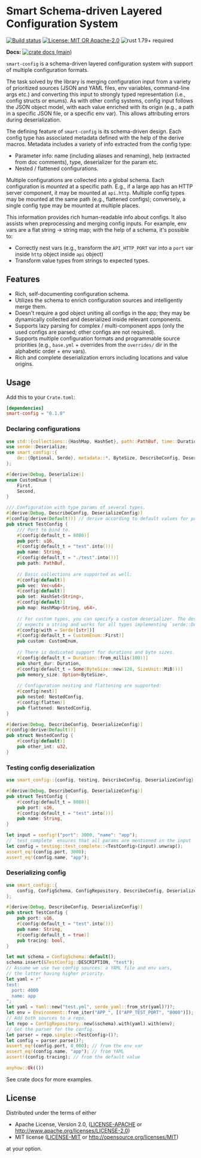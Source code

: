 # Smart Schema-driven Layered Configuration System

[![Build status](https://github.com/matter-labs/smart-config/actions/workflows/ci.yml/badge.svg)](https://github.com/matter-labs/smart-config/actions/workflows/ci.yml)
[![License: MIT OR Apache-2.0](https://img.shields.io/badge/License-MIT%2FApache--2.0-blue)](https://github.com/matter-labs/smart-config#license)
![rust 1.79+ required](https://img.shields.io/badge/rust-1.79+-blue.svg?label=Required%20Rust)

**Docs:**
[![crate docs (main)](https://img.shields.io/badge/main-yellow.svg?label=docs)](https://matter-labs.github.io/smart-config/smart_config/)

`smart-config` is a schema-driven layered configuration system with support of multiple configuration formats.

The task solved by the library is merging configuration input from a variety of prioritized sources
(JSON and YAML files, env variables, command-line args etc.) and converting this input to strongly typed
representation (i.e., config structs or enums). As with other config systems, config input follows the JSON object model,
with each value enriched with its origin (e.g., a path in a specific JSON file,
or a specific env var). This allows attributing errors during deserialization.

The defining feature of `smart-config` is its schema-driven design. Each config type has associated metadata
defined with the help of the derive macros.
Metadata includes a variety of info extracted from the config type:

- Parameter info: name (including aliases and renaming), help (extracted from doc comments),
  type, deserializer for the param etc.
- Nested / flattened configurations.

Multiple configurations are collected into a global schema. Each configuration is *mounted* at a specific path.
E.g., if a large app has an HTTP server component, it may be mounted at `api.http`. Multiple config types may be mounted
at the same path (e.g., flattened configs); conversely, a single config type may be mounted at multiple places.

This information provides rich human-readable info about configs. It also assists when preprocessing and merging config inputs.
For example, env vars are a flat string -> string map; with the help of a schema, it's possible to:

- Correctly nest vars (e.g., transform the `API_HTTP_PORT` var into a `port` var inside `http` object inside `api` object)
- Transform value types from strings to expected types.

## Features

- Rich, self-documenting configuration schema.
- Utilizes the schema to enrich configuration sources and intelligently merge them.
- Doesn't require a god object uniting all configs in the app; they may be dynamically collected and deserialized
  inside relevant components.
- Supports lazy parsing for complex / multi-component apps (only the used configs are parsed; other configs are not required).
- Supports multiple configuration formats and programmable source priorities (e.g., `base.yml` + overrides from the
  `overrides/` dir in the alphabetic order + env vars).
- Rich and complete deserialization errors including locations and value origins.

## Usage

Add this to your `Crate.toml`:

```toml
[dependencies]
smart-config = "0.1.0"
```

### Declaring configurations

```rust
use std::{collections::{HashMap, HashSet}, path::PathBuf, time::Duration};
use serde::Deserialize;
use smart_config::{
    de::{Optional, Serde}, metadata::*, ByteSize, DescribeConfig, DeserializeConfig,
};

#[derive(Debug, Deserialize)]
enum CustomEnum {
    First,
    Second,
}

/// Configuration with type params of several types.
#[derive(Debug, DescribeConfig, DeserializeConfig)]
#[config(derive(Default))] // derive according to default values for params
pub struct TestConfig {
    /// Port to bind to.
    #[config(default_t = 8080)]
    pub port: u16,
    #[config(default_t = "test".into())]
    pub name: String,
    #[config(default_t = "./test".into())]
    pub path: PathBuf,
    
    // Basic collections are supported as well:
    #[config(default)]
    pub vec: Vec<u64>,
    #[config(default)]
    pub set: HashSet<String>,
    #[config(default)]
    pub map: HashMap<String, u64>,
    
    // For custom types, you can specify a custom deserializer. The deserializer below
    // expects a string and works for all types implementing `serde::Deserialize`.
    #[config(with = Serde![str])]
    #[config(default_t = CustomEnum::First)]
    pub custom: CustomEnum,
    
    // There is dedicated support for durations and byte sizes.
    #[config(default_t = Duration::from_millis(100))]
    pub short_dur: Duration,
    #[config(default_t = Some(ByteSize::new(128, SizeUnit::MiB)))]
    pub memory_size: Option<ByteSize>,
  
    // Configuration nesting and flattening are supported:
    #[config(nest)]
    pub nested: NestedConfig,
    #[config(flatten)]
    pub flattened: NestedConfig,
}

#[derive(Debug, DescribeConfig, DeserializeConfig)]
#[config(derive(Default))]
pub struct NestedConfig {
    #[config(default)]
    pub other_int: u32,
}
```

### Testing config deserialization

```rust
use smart_config::{config, testing, DescribeConfig, DeserializeConfig};

#[derive(Debug, DescribeConfig, DeserializeConfig)]
pub struct TestConfig {
    #[config(default_t = 8080)]
    pub port: u16,
    #[config(default_t = "test".into())]
    pub name: String,
}

let input = config!("port": 3000, "name": "app");
// `test_complete` ensures that all params are mentioned in the input
let config = testing::test_complete::<TestConfig>(input).unwrap();
assert_eq!(config.port, 3000);
assert_eq!(config.name, "app");
```

### Deserializing config

```rust
use smart_config::{
    config, ConfigSchema, ConfigRepository, DescribeConfig, DeserializeConfig, Yaml, Environment,
};

#[derive(Debug, DescribeConfig, DeserializeConfig)]
pub struct TestConfig {
    pub port: u16,
    #[config(default_t = "test".into())]
    pub name: String,
    #[config(default_t = true)]
    pub tracing: bool,
}

let mut schema = ConfigSchema::default();
schema.insert(&TestConfig::DESCRIPTION, "test");
// Assume we use two config sources: a YAML file and env vars,
// the latter having higher priority.
let yaml = r"
test:
  port: 4000
  name: app
";
let yaml = Yaml::new("test.yml", serde_yaml::from_str(yaml)?)?;
let env = Environment::from_iter("APP_", [("APP_TEST_PORT", "8000")]);
// Add both sources to a repo.
let repo = ConfigRepository::new(&schema).with(yaml).with(env);
// Get the parser for the config.
let parser = repo.single::<TestConfig>()?;
let config = parser.parse()?;
assert_eq!(config.port, 8_000); // from the env var
assert_eq!(config.name, "app"); // from YAML
assert!(config.tracing); // from the default value

anyhow::Ok(())
```

See crate docs for more examples.

## License

Distributed under the terms of either

- Apache License, Version 2.0, ([LICENSE-APACHE](LICENSE-APACHE) or http://www.apache.org/licenses/LICENSE-2.0)
- MIT license ([LICENSE-MIT](LICENSE-MIT) or http://opensource.org/licenses/MIT)

at your option.
